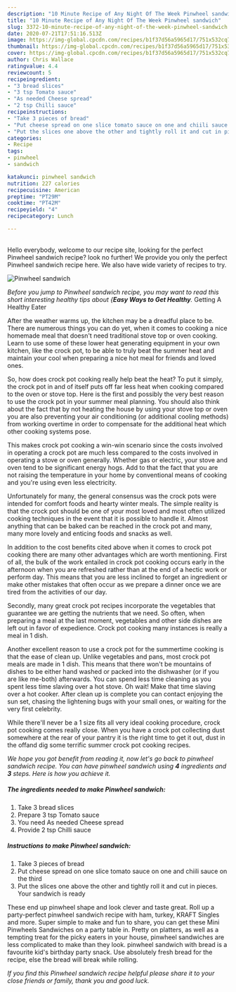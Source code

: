 ```yaml
---
description: "10 Minute Recipe of Any Night Of The Week Pinwheel sandwich"
title: "10 Minute Recipe of Any Night Of The Week Pinwheel sandwich"
slug: 3372-10-minute-recipe-of-any-night-of-the-week-pinwheel-sandwich
date: 2020-07-21T17:51:16.513Z
image: https://img-global.cpcdn.com/recipes/b1f37d56a5965d17/751x532cq70/pinwheel-sandwich-recipe-main-photo.jpg
thumbnail: https://img-global.cpcdn.com/recipes/b1f37d56a5965d17/751x532cq70/pinwheel-sandwich-recipe-main-photo.jpg
cover: https://img-global.cpcdn.com/recipes/b1f37d56a5965d17/751x532cq70/pinwheel-sandwich-recipe-main-photo.jpg
author: Chris Wallace
ratingvalue: 4.4
reviewcount: 5
recipeingredient:
- "3 bread slices"
- "3 tsp Tomato sauce"
- "As needed Cheese spread"
- "2 tsp Chilli sauce"
recipeinstructions:
- "Take 3 pieces of bread"
- "Put cheese spread on one slice tomato sauce on one and chiili sauce on the third"
- "Put the slices one above the other and tightly roll it and cut in pieces. Your sandwich is ready"
categories:
- Recipe
tags:
- pinwheel
- sandwich

katakunci: pinwheel sandwich 
nutrition: 227 calories
recipecuisine: American
preptime: "PT29M"
cooktime: "PT42M"
recipeyield: "4"
recipecategory: Lunch

---
```

<br>
Hello everybody, welcome to our recipe site, looking for the perfect Pinwheel sandwich recipe? look no further! We provide you only the perfect Pinwheel sandwich recipe here. We also have wide variety of recipes to try.
<br>


![Pinwheel sandwich](https://img-global.cpcdn.com/recipes/b1f37d56a5965d17/751x532cq70/pinwheel-sandwich-recipe-main-photo.jpg)

<i>Before you jump to Pinwheel sandwich recipe, you may want to read this short interesting healthy tips about {<strong>Easy Ways to Get Healthy</strong>.</i>
Getting A Healthy Eater


After the weather warms up, the kitchen may be a dreadful place to be. There are numerous things you can do yet, when it comes to cooking a nice homemade meal that doesn't need traditional stove top or oven cooking. Learn to use some of these lower heat generating equipment in your own kitchen, like the crock pot, to be able to truly beat the summer heat and maintain your cool when preparing a nice hot meal for friends and loved ones.

So, how does crock pot cooking really help beat the heat? To put it simply, the crock pot in and of itself puts off far less heat when cooking compared to the oven or stove top. Here is the first and possibly the very best reason to use the crock pot in your summer meal planning. You should also think about the fact that by not heating the house by using your stove top or oven you are also preventing your air conditioning (or additional cooling methods) from working overtime in order to compensate for the additional heat which other cooking systems pose.

This makes crock pot cooking a win-win scenario since the costs involved in operating a crock pot are much less compared to the costs involved in operating a stove or oven generally. Whether gas or electric, your stove and oven tend to be significant energy hogs. Add to that the fact that you are not raising the temperature in your home by conventional means of cooking and you're using even less electricity.

Unfortunately for many, the general consensus was the crock pots were intended for comfort foods and hearty winter meals.  The simple reality is that the crock pot should be one of your most loved and most often utilized cooking techniques in the event that it is possible to handle it.  Almost anything that can be baked can be reached in the crock pot and many, many more lovely and enticing foods and snacks as well.



In addition to the cost benefits cited above when it comes to crock pot cooking there are many other advantages which are worth mentioning. First of all, the bulk of the work entailed in crock pot cooking occurs early in the afternoon when you are refreshed rather than at the end of a hectic work or perform day. This means that you are less inclined to forget an ingredient or make other mistakes that often occur as we prepare a dinner once we are tired from the activities of our day.

Secondly, many great crock pot recipes incorporate the vegetables that guarantee we are getting the nutrients that we need. So often, when preparing a meal at the last moment, vegetables and other side dishes are left out in favor of expedience. Crock pot cooking many instances is really a meal in 1 dish.

Another excellent reason to use a crock pot for the summertime cooking is that the ease of clean up.  Unlike vegetables and pans, most crock pot meals are made in 1 dish. This means that there won't be mountains of dishes to be either hand washed or packed into the dishwasher (or if you are like me-both) afterwards. You can spend less time cleaning as you spent less time slaving over a hot stove. Oh wait! Make that time slaving over a hot cooker. After clean up is complete you can contact enjoying the sun set, chasing the lightening bugs with your small ones, or waiting for the very first celebrity.

While there'll never be a 1 size fits all very ideal cooking procedure, crock pot cooking comes really close. When you have a crock pot collecting dust somewhere at the rear of your pantry it is the right time to get it out, dust in the offand dig some terrific summer crock pot cooking recipes.


<i>We hope you got benefit from reading it, now let's go back to pinwheel sandwich recipe. You can have pinwheel sandwich using <strong>4</strong> ingredients and <strong>3</strong> steps. Here is how you achieve it.
</i>

##### The ingredients needed to make Pinwheel sandwich:

1. Take 3 bread slices
1. Prepare 3 tsp Tomato sauce
1. You need As needed Cheese spread
1. Provide 2 tsp Chilli sauce


##### Instructions to make Pinwheel sandwich:

1. Take 3 pieces of bread
1. Put cheese spread on one slice tomato sauce on one and chiili sauce on the third
1. Put the slices one above the other and tightly roll it and cut in pieces. Your sandwich is ready


These end up pinwheel shape and look clever and taste great. Roll up a party-perfect pinwheel sandwich recipe with ham, turkey, KRAFT Singles and more. Super simple to make and fun to share, you can get these Mini Pinwheels Sandwiches on a party table in. Pretty on platters, as well as a tempting treat for the picky eaters in your house, pinwheel sandwiches are less complicated to make than they look. pinwheel sandwich with bread is a favourite kid&#39;s birthday party snack. Use absolutely fresh bread for the recipe, else the bread will break while rolling. 

<i>If you find this Pinwheel sandwich recipe helpful please share it to your close friends or family, thank you and good luck.</i>
